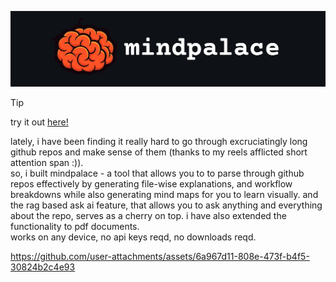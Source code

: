 <p align="center">
  <img src="https://github.com/1rvinn/mindpalace/blob/main/icon.jpg?raw=true" alt="Logo"/>
</p>

> [!TIP]
> try it out [here!](https://mindpalace.streamlit.app)


lately, i have been finding it really hard to go through excruciatingly long github repos and make sense of them (thanks to my reels afflicted short attention span :)). \
so, i built mindpalace - a tool that allows you to to parse through github repos effectively by generating file-wise explanations, and workflow breakdowns while also generating mind maps for you to learn visually. and the rag based ask ai feature, that allows you to ask anything and everything about the repo, serves as a cherry on top. i have also extended the functionality to pdf documents. \
works on any device, no api keys reqd, no downloads reqd.

https://github.com/user-attachments/assets/6a967d11-808e-473f-b4f5-30824b2c4e93




